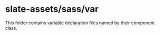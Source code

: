 # slate-assets/sass/var

This folder contains variable declaration files named by their component class.
